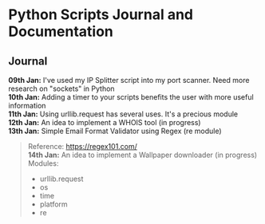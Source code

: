 # Python Scripts Journal and Documentation <br>

## Journal
**09th Jan:** I've used my IP Splitter script into my port scanner. Need more research on "sockets" in Python <br>
**10th Jan:** Adding a timer to your scripts benefits the user with more useful information <br>
**11th Jan:** Using urllib.request has several uses. It's a precious module <br>
**12th Jan:** An idea to implement a WHOIS tool (in progress) <br>
**13th Jan:** Simple Email Format Validator using Regex (re module) <br>
> Reference: https://regex101.com/ <br>
**14th Jan:** An idea to implement a Wallpaper downloader (in progress) <br>
> Modules: 
>	- urllib.request
>	- os
>	- time
> 	- platform
>	- re